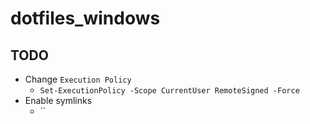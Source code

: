# dotfiles_windows


## TODO
* Change `Execution Policy`
    * `Set-ExecutionPolicy -Scope CurrentUser RemoteSigned -Force`
* Enable symlinks
    * ``
 